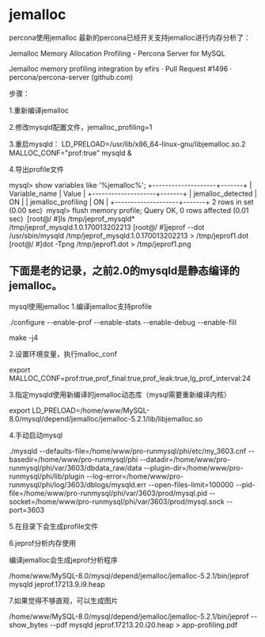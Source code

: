# jemalloc

percona使用jemalloc
最新的percona已经开关支持jemalloc进行内存分析了：

Jemalloc Memory Allocation Profiling - Percona Server for MySQL

Jemalloc memory profiling integration by efirs · Pull Request #1496 · percona/percona-server (github.com)

步骤：

1.重新编译jemalloc

2.修改mysqld配置文件，jemalloc_profiling=1

3.重启mysqld： LD_PRELOAD=/usr/lib/x86_64-linux-gnu/libjemalloc.so.2 MALLOC_CONF="prof:true" mysqld &

4.导出profile文件

mysql> show variables like '%jemalloc%';
+--------------------+-------+
| Variable_name      | Value |
+--------------------+-------+
| jemalloc_detected  | ON    |
| jemalloc_profiling | ON    |
+--------------------+-------+
2 rows in set (0.00 sec)
​
mysql> flush memory profile;
Query OK, 0 rows affected (0.01 sec)
​
[root@/ #]ls /tmp/jeprof_mysqld*
/tmp/jeprof_mysqld.1.0.170013202213
[root@/ #]jeprof --dot /usr/sbin/mysqld /tmp/jeprof_mysqld.1.0.170013202213 > /tmp/jeprof1.dot
[root@/ #]dot -Tpng /tmp/jeprof1.dot > /tmp/jeprof1.png


## 下面是老的记录，之前2.0的mysqld是静态编译的jemalloc。

mysql使用jemalloc
1.编译jemalloc支持profile

./configure --enable-prof --enable-stats --enable-debug --enable-fill

make -j4

2.设置环境变量，执行malloc_conf

export MALLOC_CONF=prof:true,prof_final:true,prof_leak:true,lg_prof_interval:24

3.指定mysqld使用新编译的jemalloc动态库（mysql需要重新编译内核）

export LD_PRELOAD=/home/www/MySQL-8.0/mysql/depend/jemalloc/jemalloc-5.2.1/lib/libjemalloc.so

4.手动启动mysql

./mysqld --defaults-file=/home/www/pro-runmysql/phi/etc/my_3603.cnf --basedir=/home/www/pro-runmysql/phi --datadir=/home/www/pro-runmysql/phi/var/3603/dbdata_raw/data --plugin-dir=/home/www/pro-runmysql/phi/lib/plugin --log-error=/home/www/pro-runmysql/phi/log/3603/dblogs/mysqld.err --open-files-limit=100000 --pid-file=/home/www/pro-runmysql/phi/var/3603/prod/mysql.pid --socket=/home/www/pro-runmysql/phi/var/3603/prod/mysql.sock --port=3603

5.在目录下会生成profile文件



6.jeprof分析内存使用

编译jemalloc会生成jeprof分析程序

/home/www/MySQL-8.0/mysql/depend/jemalloc/jemalloc-5.2.1/bin/jeprof mysqld jeprof.17213.9.i9.heap



7.如果觉得不够直观，可以生成图片

/home/www/MySQL-8.0/mysql/depend/jemalloc/jemalloc-5.2.1/bin/jeprof --show_bytes --pdf mysqld jeprof.17213.20.i20.heap > app-profiling.pdf

